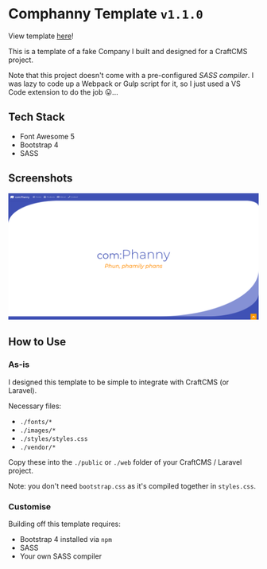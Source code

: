 # Comphanny Template `v1.1.0`

View template [here](https://davinaleong.github.io/proj-comphaanyy-template/)!

This is a template of a fake Company I built and designed for a CraftCMS project.

Note that this project doesn't come with a pre-configured _SASS compiler_.
I was lazy to code up a Webpack or Gulp script for it, so I just used a VS Code extension to do the job 😛...

## Tech Stack

- Font Awesome 5
- Bootstrap 4
- SASS

## Screenshots

![landing](./images/comphanny.png)

## How to Use

### As-is

I designed this template to be simple to integrate with CraftCMS (or Laravel).

Necessary files:

- `./fonts/*`
- `./images/*`
- `./styles/styles.css`
- `./vendor/*`

Copy these into the `./public` or `./web` folder of your CraftCMS / Laravel project.

Note: you don't need `bootstrap.css` as it's compiled together in `styles.css`.

### Customise

Building off this template requires:

- Bootstrap 4 installed via `npm`
- SASS
- Your own SASS compiler